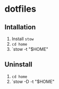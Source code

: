 # dotfiles

## Intallation

1. Install `stow`
2. `cd home`
3. `stow -t "$HOME" <package>

## Uninstall
1. `cd home`
2. `stow -D -t "$HOME" <package>
